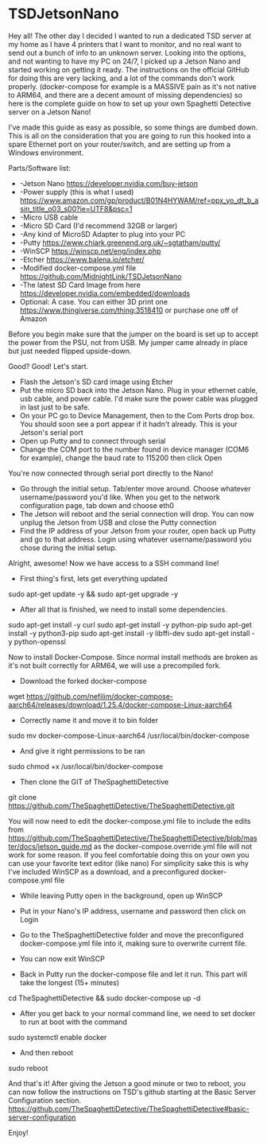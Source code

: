 # TSDJetsonNano
Hey all! The other day I decided I wanted to run a dedicated TSD server at my home as I have 4 printers that I want to monitor, and no real want to send out a bunch of info to an unknown server. Looking into the options, and not wanting to have my PC on 24/7, I picked up a Jetson Nano and started working on getting it ready.
The instructions on the official GitHub for doing this are very lacking, and a lot of the commands don't work properly.  (docker-compose for example is a MASSIVE pain as it's not native to ARM64, and there are a decent amount of missing dependencies) so here is the complete guide on how to set up your own Spaghetti Detective server on a Jetson Nano!

I've made this guide as easy as possible, so some things are dumbed down.
This is all on the consideration that you are going to run this hooked into a spare Ethernet port on your router/switch, and are setting up from a Windows environment.



Parts/Software list:
- -Jetson Nano https://developer.nvidia.com/buy-jetson
- -Power supply (this is what I used) https://www.amazon.com/gp/product/B01N4HYWAM/ref=ppx_yo_dt_b_asin_title_o03_s00?ie=UTF8&psc=1
- -Micro USB cable
- -Micro SD Card (I'd recommend 32GB or larger)
- -Any kind of MicroSD Adapter to plug into your PC
- -Putty https://www.chiark.greenend.org.uk/~sgtatham/putty/
- -WinSCP https://winscp.net/eng/index.php
- -Etcher  https://www.balena.io/etcher/
- -Modified docker-compose.yml file  https://github.com/MidnightLink/TSDJetsonNano
- -The latest SD Card Image from here https://developer.nvidia.com/embedded/downloads
- Optional: A case. You can either 3D print one https://www.thingiverse.com/thing:3518410 or purchase one off of Amazon

Before you begin make sure that the jumper on the board is set up to accept the power from the PSU, not from USB. My jumper came already in place but just needed flipped upside-down.


Good? Good! Let's start.

- Flash the Jetson's SD card image using Etcher
- Put the micro SD back into the Jetson Nano. Plug in your ethernet cable, usb cable, and power cable. I'd make sure the power cable was plugged in last just to be safe.
- On your PC go to Device Management, then to the Com Ports drop box. You should soon see a port appear if it hadn't already. This is your Jetson's serial port
- Open up Putty and to connect through serial
- Change the COM port to the number found in device manager (COM6 for example), change the baud rate to 115200 then click Open

You're now connected through serial port directly to the Nano!

- Go through the initial setup. Tab/enter move around. Choose whatever username/password you'd like. When you get to the network configuration page, tab down and choose eth0
- The Jetson will reboot and the serial connection will drop. You can now unplug the Jetson from USB and close the Putty connection
- Find the IP address of your Jetson from your router, open back up Putty and go to that address. Login using whatever username/password you chose during the initial setup.


Alright, awesome! Now we have access to a SSH command line!

- First thing's first, lets get everything updated

sudo apt-get update -y && sudo apt-get upgrade -y
- After all that is finished, we need to install some dependencies.

sudo apt-get install -y curl 
sudo apt-get install -y python-pip
sudo apt-get install -y python3-pip
sudo apt-get install -y libffi-dev
sudo apt-get install -y python-openssl

Now to install Docker-Compose. Since normal install methods are broken as it's not built correctly for ARM64, we will use a precompiled fork.


- Download the forked docker-compose

wget https://github.com/nefilim/docker-compose-aarch64/releases/download/1.25.4/docker-compose-Linux-aarch64
- Correctly name it and move it to bin folder

sudo mv docker-compose-Linux-aarch64 /usr/local/bin/docker-compose
- And give it right permissions to be ran

sudo chmod +x /usr/local/bin/docker-compose

- Then clone the GIT of TheSpaghettiDetective

git clone https://github.com/TheSpaghettiDetective/TheSpaghettiDetective.git

You will now need to edit the docker-compose.yml file to include the edits from https://github.com/TheSpaghettiDetective/TheSpaghettiDetective/blob/master/docs/jetson_guide.md  as the docker-compose.override.yml file will not work for some reason. If you feel comfortable doing this on your own you can use your favorite text editor (like nano)
For simplicity sake this is why I've included WinSCP as a download, and a preconfigured docker-compose.yml file

- While leaving Putty open in the background, open up WinSCP
- Put in your Nano's IP address, username and password then click on Login
- Go to the TheSpaghettiDetective folder and move the preconfigured docker-compose.yml file into it, making sure to overwrite  current file.
- You can now exit WinSCP


- Back in Putty run the docker-compose file and let it run. This  part will take the longest (15+ minutes)

cd TheSpaghettiDetective && sudo docker-compose up -d

- After you get back to your normal command line, we need to set docker to run at boot with the command

sudo systemctl enable docker
- And then reboot

sudo reboot

And that's it! After giving the Jetson a good minute or two to reboot, you can now follow the instructions on TSD's github starting at the Basic Server Configuration section.
https://github.com/TheSpaghettiDetective/TheSpaghettiDetective#basic-server-configuration

Enjoy!
